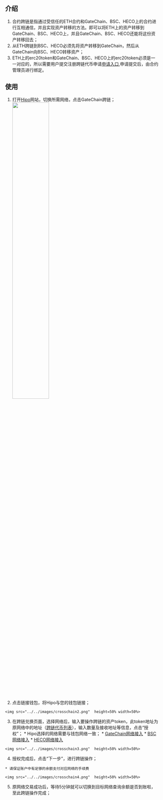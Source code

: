 

## 介绍
  1. 合约跨链是指通过受信任的ETH合约和GateChain、BSC、HECO上的合约进行互相通信，并且实现资产转移的方法。即可以将ETH上的资产转移到GateChain、BSC、HECO上，并且GateChain、BSC、HECO还能将这份资产转移回去；
  2. 从ETH跨链到BSC、HECO必须先将资产转移到GateChain，然后从GateChain向BSC、HECO转移资产；
  3. ETH上的erc20token和GateChain、BSC、HECO上的erc20token必须是一一对应的，所以需要用户提交注册跨链代币申请<a href="https://gatescan.org/bridge" target="_blank">申请入口</a>,申请提交后，由合约管理员进行绑定。
  
## 使用
  1. 打开<a href="https://www.hipo.com/ethereum/zh/" target="_blank">Hipo</a>网站，切换所需网络，点击GateChain跨链；
	<img src="../../images/crosschain1.png"  height=50% width=50%>

  2. 点击链接钱包，将Hipo与您的钱包链接；
 
	<img src="../../images/crosschain2.png"  height=50% width=50%>

  3. 在跨链兑换页面，选择网络后，输入要操作跨链的资产token，此token地址为原网络中的地址（<a href="https://gatescan.org/bridge" target="_blank">跨链代币列表</a>），输入数量及接收地址等信息，点击“授权”；
	* Hipo选择的网络需要与钱包网络一致；
	* [GateChain网络接入](./rpc-node-list.md)
	* <a href="https://academy.binance.com/zh/articles/connecting-metamask-to-binance-smart-chain" target="_blank">BSC网络接入</a>
	* <a href="https://docs.hecochain.com/#/mainnet" target="_blank">HECO网络接入</a>
	 
	<img src="../../images/crosschain3.png"  height=50% width=50%>

  4. 授权完成后，点击“下一步”，进行跨链操作；

	* 请保证账户中有足够的余额支付对应网络的手续费
	
 	<img src="../../images/crosschain4.png"  height=50% width=50%>
 
  5. 原网络交易成功后，等待5分钟就可以切换到目标网络查询余额是否到账啦，至此跨链操作完成；

  
  